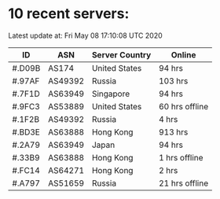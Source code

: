 # 10 recent servers:

Latest update at: Fri May 08 17:10:08 UTC 2020

| ID | ASN | Server Country | Online |
| -- | --- | -------------- | ------ |
| #.D09B | AS174 | United States | 94 hrs |
| #.97AF | AS49392 | Russia | 103 hrs |
| #.7F1D | AS63949 | Singapore | 94 hrs |
| #.9FC3 | AS53889 | United States | 60 hrs offline |
| #.1F2B | AS49392 | Russia | 4 hrs |
| #.BD3E | AS63888 | Hong Kong | 913 hrs |
| #.2A79 | AS63949 | Japan | 94 hrs |
| #.33B9 | AS63888 | Hong Kong | 1 hrs offline |
| #.FC14 | AS64271 | Hong Kong | 2 hrs |
| #.A797 | AS51659 | Russia | 21 hrs offline |

